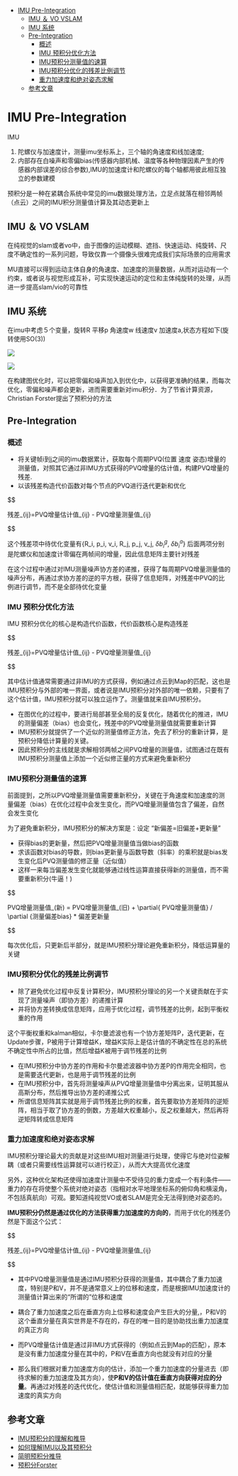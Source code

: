 - [IMU Pre-Integration](#imu-pre-integration)
  - [IMU ＆ VO VSLAM](#imu--vo-vslam)
  - [IMU 系统](#imu-系统)
  - [Pre-Integration](#pre-integration)
    - [概述](#概述)
    - [IMU 预积分优化方法](#imu-预积分优化方法)
    - [IMU预积分测量值的速算](#imu预积分测量值的速算)
    - [IMU预积分优化的残差比例调节](#imu预积分优化的残差比例调节)
    - [重力加速度和绝对姿态求解](#重力加速度和绝对姿态求解)
  - [参考文章](#参考文章)

# IMU Pre-Integration

IMU
1. 陀螺仪与加速度计，测量imu坐标系上，三个轴的角速度和线加速度;
2. 内部存在白噪声和零偏bias(传感器内部机械、温度等各种物理因素产生的传感器内部误差的综合参数),IMU的加速度计和陀螺仪的每个轴都用彼此相互独立的参数建模

预积分是一种在紧耦合系统中常见的imu数据处理方法，立足点就落在相邻两帧（点云）之间的IMU积分测量值计算及其动态更新上

## IMU ＆ VO VSLAM

在纯视觉的slam或者vo中，由于图像的运动模糊、遮挡、快速运动、纯旋转、尺度不确定性的一系列问题，导致仅靠一个摄像头很难完成我们实际场景的应用需求

MU直接可以得到运动主体自身的角速度、加速度的测量数据，从而对运动有一个约束，或者说与视觉形成互补，可实现快速运动的定位和主体纯旋转的处理，从而进一步提高slam/vio的可靠性

## IMU 系统

在imu中考虑５个变量，旋转R 平移p 角速度w 线速度v 加速度a,状态方程如下(旋转使用SO(3))

![](./img/imu_preintegration/img1.png)

![](./img/imu_preintegration/img2.png)

在构建图优化时，可以把零偏和噪声加入到优化中，以获得更准确的结果，而每次优化，零偏和噪声都会更新，进而需要重新对imu积分．为了节省计算资源，Christian Forster提出了预积分的方法

## Pre-Integration

### 概述

- 将关键帧i到j之间的imu数据累计，获取每个周期PVQ(位置 速度 姿态)增量的测量值，对照其它通过非IMU方式获得的PVQ增量的估计值，构建PVQ增量的残差.
- 以该残差构造代价函数对每个节点的PVQ进行迭代更新和优化

$$

残差_{ij}=PVQ增量估计值_{ij} - PVQ增量测量值_{ij}

$$

这个残差项中待优化变量有{R_i, p_i, v_i, R_j, p_j, v_j, $\delta {b_i}^g$, $\delta {b_i}^a$} 后面两项分别是陀螺仪和加速度计零偏在两帧间的增量，因此信息矩阵主要针对残差

在这个过程中通过对IMU测量噪声协方差的递推，获得了每周期PVQ增量测量值的噪声分布，再通过求协方差的逆的平方根，获得了信息矩阵，对残差中PVQ的比例进行调节，而不是全部待优化变量

### IMU 预积分优化方法

IMU 预积分优化的核心是构造代价函数，代价函数核心是构造残差

$$

残差_{ij}=PVQ增量估计值_{ij} - PVQ增量测量值_{ij}

$$

其中估计值通常需要通过非IMU的方式获得，例如通过点云到Map的匹配，这也是IMU预积分与外部的唯一界面，或者说是IMU预积分对外部的唯一依赖，只要有了这个估计值，IMU预积分就可以独立运作了。测量值就来自IMU预积分。

- 在图优化的过程中，要进行局部甚至全局的反复优化，随着优化的推进，IMU的测量偏差（bias）也会变化，残差中的PVQ增量测量值就需要重新计算
- IMU预积分就提供了一个近似的测量值修正方法，免去了积分的重新计算，是预积分降低计算量的关键。
- 因此预积分的主线就是求解相邻两帧之间PVQ增量的测量值，试图通过在既有IMU预积分测量值上添加一个近似修正量的方式来避免重新积分

### IMU预积分测量值的速算

前面提到，之所以PVQ增量测量值需要重新积分，关键在于角速度和加速度的测量偏差（bias）在优化过程中会发生变化，而PVQ增量测量值包含了偏差，自然会发生变化

为了避免重新积分，IMU预积分的解决方案是：设定 “新偏差=旧偏差+更新量”
- 获得bias的更新量，然后把PVQ增量测量值当做bias的函数
- 求该函数对bias的导数，则bias更新量与函数导数（斜率）的乘积就是bias发生变化后PVQ测量值的修正量（近似值）
- 这样一来每当偏差发生变化就能够通过线性运算直接获得新的测量值，而不需要重新积分(牛逼！)

$$

PVQ增量测量值_(新) = PVQ增量测量值_(旧) + \partial{ PVQ增量测量值} / \partial {测量偏差bias} * 偏差更新量

$$

每次优化后，只更新后半部分，就是IMU预积分理论避免重新积分，降低运算量的关键

### IMU预积分优化的残差比例调节

- 除了避免优化过程中反复计算积分，IMU预积分理论的另一个关键贡献在于实现了测量噪声（即协方差）的递推计算
- 并将协方差转换成信息矩阵，应用于优化过程，调节残差的比例，起到平衡权重的作用

这个平衡权重和kalman相似，卡尔曼滤波也有一个协方差矩阵P，迭代更新，在Update步骤，P被用于计算增益K，增益K实际上是估计值的不确定性在总的系统不确定性中所占的比值，然后增益K被用于调节残差的比例

- 在IMU预积分中协方差的作用和卡尔曼滤波器中协方差P的作用完全相同，也是需要迭代更新，也是用于调节残差的比例
- 在IMU预积分中，首先将测量噪声从PVQ增量测量值中分离出来，证明其服从高斯分布，然后推导出协方差的递推公式
- 所谓信息矩阵其实就是用于调节残差比例的权重，首先要取协方差矩阵的逆矩阵，相当于取了协方差的倒数，方差越大权重越小，反之权重越大，然后再将逆矩阵转成信息矩阵

### 重力加速度和绝对姿态求解

IMU预积分理论最大的贡献是对这些IMU相对测量进行处理，使得它与绝对位姿解耦（或者只需要线性运算就可以进行校正），从而大大提高优化速度

另外，这种优化架构还使得加速度计测量中不受待见的重力变成一个有利条件——重力的存在将使整个系统对绝对姿态（指相对水平地理坐标系的俯仰角和横滚角，不包括真航向）可观。要知道纯视觉VO或者SLAM是完全无法得到绝对姿态的。

**IMU预积分仍然是通过优化的方法获得重力加速度的方向的**，而用于优化的残差仍然是下面这个公式：

$$

残差_{ij}=PVQ增量估计值_{ij} - PVQ增量测量值_{ij}

$$

- 其中PVQ增量测量值是通过IMU预积分获得的测量值，其中耦合了重力加速度，特别是P和V，并不是通常意义上的位移和速度，而是根据IMU加速度计的测量值计算出来的“所谓的”位移和速度
- 耦合了重力加速度之后在垂直方向上位移和速度会产生巨大的分量,，P和V的这个垂直分量在真实世界是不存在的，存在的唯一目的是协助找出重力加速度的真正方向
- 而PVQ增量估计值是通过非IMU方式获得的（例如点云到Map的匹配），原本是没有重力加速度分量在其中的，P和V在垂直方向也就没有对应的分量

- 那么我们根据对重力加速度方向的估计，添加一个重力加速度的分量进去（即待求解的重力加速度及其方向），使**P和V的估计值在垂直方向获得对应的分量**。再通过对残差的迭代优化，使估计值和测量值相匹配，就能够获得重力加速度的真实方向

## 参考文章

- [IMU预积分的理解和推导](https://zhuanlan.zhihu.com/p/473227932)
- [如何理解IMU以及其预积分](https://zhuanlan.zhihu.com/p/38009126)
- [简明预积分推导](https://zhuanlan.zhihu.com/p/388859808)
- [预积分Forster](https://zhuanlan.zhihu.com/p/635496502)
